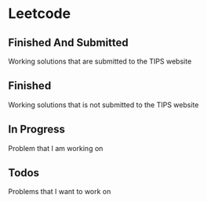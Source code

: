 # Leetcode

## Finished And Submitted

Working solutions that are submitted to the TIPS website

## Finished

Working solutions that is not submitted to the TIPS website

## In Progress

Problem that I am working on

## Todos

Problems that I want to work on
